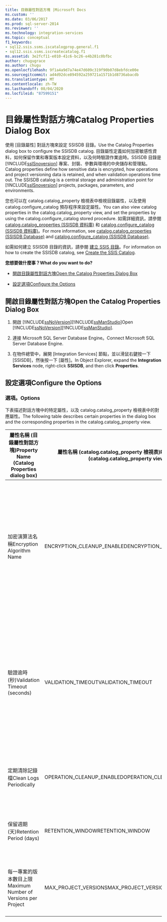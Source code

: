 ```yaml
---
title: 目錄屬性對話方塊 |Microsoft Docs
ms.custom: ''
ms.date: 03/06/2017
ms.prod: sql-server-2014
ms.reviewer: ''
ms.technology: integration-services
ms.topic: conceptual
f1_keywords:
- sql12.ssis.ssms.iscatalogprop.general.f1
- sql12.ssis.ssms.iscreatecatalog.f1
ms.assetid: 3e2fcf11-e010-41c6-bc26-e4b281c0bfbc
author: chugugrace
ms.author: chugu
ms.openlocfilehash: 9f1a4a9d7a74e47d609c319f90b07d8ebfdce00e
ms.sourcegitcommit: ad4d92dce894592a259721a1571b1d8736abacdb
ms.translationtype: MT
ms.contentlocale: zh-TW
ms.lasthandoff: 08/04/2020
ms.locfileid: "87599151"
---
```

# <a name="catalog-properties-dialog-box"></a><span data-ttu-id="0922a-102">目錄屬性對話方塊</span><span class="sxs-lookup"><span data-stu-id="0922a-102">Catalog Properties Dialog Box</span></span>
  <span data-ttu-id="0922a-103">使用 [目錄屬性] 對話方塊來設定 SSISDB 目錄。</span><span class="sxs-lookup"><span data-stu-id="0922a-103">Use the Catalog Properties dialog box to configure the SSISDB catalog.</span></span> <span data-ttu-id="0922a-104">目錄屬性定義如何加密敏感性資料，如何保留作業和專案版本設定資料，以及何時驗證作業逾時。SSISDB 目錄是 [!INCLUDE[ssISnoversion](../includes/ssisnoversion-md.md)] 專案、封裝、參數與環境的中央儲存和管理點。</span><span class="sxs-lookup"><span data-stu-id="0922a-104">Catalog properties define how sensitive data is encrypted, how operations and project versioning data is retained, and when validation operations time out. The SSISDB catalog is a central storage and administration point for [!INCLUDE[ssISnoversion](../includes/ssisnoversion-md.md)] projects, packages, parameters, and environments.</span></span>  
  
 <span data-ttu-id="0922a-105">您也可以在 catalog.catalog_property 檢視表中檢視目錄屬性，以及使用 catalog.configure_catalog 預存程序來設定屬性。</span><span class="sxs-lookup"><span data-stu-id="0922a-105">You can also view catalog properties in the catalog.catalog_property view, and set the properties by using the catalog.configure_catalog stored procedure.</span></span> <span data-ttu-id="0922a-106">如需詳細資訊，請參閱 [catalog.catalog_properties &#40;SSISDB 資料庫&#41;](/sql/integration-services/system-views/catalog-catalog-properties-ssisdb-database) 和 [catalog.configure_catalog &#40;SSISDB 資料庫&#41;](/sql/integration-services/system-stored-procedures/catalog-configure-catalog-ssisdb-database)。</span><span class="sxs-lookup"><span data-stu-id="0922a-106">For more information, see [catalog.catalog_properties &#40;SSISDB Database&#41;](/sql/integration-services/system-views/catalog-catalog-properties-ssisdb-database) and [catalog.configure_catalog &#40;SSISDB Database&#41;](/sql/integration-services/system-stored-procedures/catalog-configure-catalog-ssisdb-database).</span></span>  
  
 <span data-ttu-id="0922a-107">如需如何建立 SSISDB 目錄的資訊，請參閱 [建立 SSIS 目錄](catalog/ssis-catalog.md)。</span><span class="sxs-lookup"><span data-stu-id="0922a-107">For information on how to create the SSISDB catalog, see [Create the SSIS Catalog](catalog/ssis-catalog.md).</span></span>  
  
 <span data-ttu-id="0922a-108">**您想要做什麼事？**</span><span class="sxs-lookup"><span data-stu-id="0922a-108">**What do you want to do?**</span></span>  
  
-   [<span data-ttu-id="0922a-109">開啟目錄屬性對話方塊</span><span class="sxs-lookup"><span data-stu-id="0922a-109">Open the Catalog Properties Dialog Box</span></span>](#open_dialog)  
  
-   [<span data-ttu-id="0922a-110">設定選項</span><span class="sxs-lookup"><span data-stu-id="0922a-110">Configure the Options</span></span>](#options)  
  
##  <a name="open-the-catalog-properties-dialog-box"></a><a name="open_dialog"></a> <span data-ttu-id="0922a-111">開啟目錄屬性對話方塊</span><span class="sxs-lookup"><span data-stu-id="0922a-111">Open the Catalog Properties Dialog Box</span></span>  
  
1.  <span data-ttu-id="0922a-112">開啟 [!INCLUDE[ssNoVersion](../includes/ssnoversion-md.md)][!INCLUDE[ssManStudio](../includes/ssmanstudio-md.md)]</span><span class="sxs-lookup"><span data-stu-id="0922a-112">Open [!INCLUDE[ssNoVersion](../includes/ssnoversion-md.md)][!INCLUDE[ssManStudio](../includes/ssmanstudio-md.md)].</span></span>  
  
2.  <span data-ttu-id="0922a-113">連接 Microsoft SQL Server Database Engine。</span><span class="sxs-lookup"><span data-stu-id="0922a-113">Connect Microsoft SQL Server Database Engine.</span></span>  
  
3.  <span data-ttu-id="0922a-114">在物件總管中，展開 [Integration Services] 節點，並以滑鼠右鍵按一下 [SSISDB]，然後按一下 [屬性]。</span><span class="sxs-lookup"><span data-stu-id="0922a-114">In Object Explorer, expand the **Integration Services** node, right-click **SSISDB**, and then click **Properties**.</span></span>  
  
##  <a name="configure-the-options"></a><a name="options"></a> <span data-ttu-id="0922a-115">設定選項</span><span class="sxs-lookup"><span data-stu-id="0922a-115">Configure the Options</span></span>  
  
### <a name="options"></a><span data-ttu-id="0922a-116">選項。</span><span class="sxs-lookup"><span data-stu-id="0922a-116">Options</span></span>  
 <span data-ttu-id="0922a-117">下表描述對話方塊中的特定屬性，以及 catalog.catalog_property 檢視表中的對應屬性。</span><span class="sxs-lookup"><span data-stu-id="0922a-117">The following table describes certain properties in the dialog box and the corresponding properties in the catalog.catalog_property view.</span></span>  
  
|<span data-ttu-id="0922a-118">屬性名稱 (目錄屬性對話方塊)</span><span class="sxs-lookup"><span data-stu-id="0922a-118">Property Name (Catalog Properties dialog box)</span></span>|<span data-ttu-id="0922a-119">屬性名稱 (catalog.catalog_property 檢視表)</span><span class="sxs-lookup"><span data-stu-id="0922a-119">Property Name (catalog.catalog_property view)</span></span>|<span data-ttu-id="0922a-120">描述</span><span class="sxs-lookup"><span data-stu-id="0922a-120">Description</span></span>|  
|-----------------------------------------------------|------------------------------------------------------|-----------------|  
|<span data-ttu-id="0922a-121">加密演算法名稱</span><span class="sxs-lookup"><span data-stu-id="0922a-121">Encryption Algorithm Name</span></span>|<span data-ttu-id="0922a-122">ENCRYPTION_CLEANUP_ENABLED</span><span class="sxs-lookup"><span data-stu-id="0922a-122">ENCRYPTION_CLEANUP_ENABLED</span></span>|<span data-ttu-id="0922a-123">指定用來加密目錄中敏感性參數值的加密類型。</span><span class="sxs-lookup"><span data-stu-id="0922a-123">Specifies the type of encryption that is used to encrypt the sensitive parameter values in the catalog.</span></span> <span data-ttu-id="0922a-124">以下是可能的值：</span><span class="sxs-lookup"><span data-stu-id="0922a-124">The following are the possible values:</span></span><br /><br /> <span data-ttu-id="0922a-125">**DES**</span><span class="sxs-lookup"><span data-stu-id="0922a-125">**DES**</span></span><br /><br /> <span data-ttu-id="0922a-126">**TRIPLE_DES**</span><span class="sxs-lookup"><span data-stu-id="0922a-126">**TRIPLE_DES**</span></span><br /><br /> <span data-ttu-id="0922a-127">**TRIPLE_DES_3KEY**</span><span class="sxs-lookup"><span data-stu-id="0922a-127">**TRIPLE_DES_3KEY**</span></span><br /><br /> <span data-ttu-id="0922a-128">**DESPX**</span><span class="sxs-lookup"><span data-stu-id="0922a-128">**DESPX**</span></span><br /><br /> <span data-ttu-id="0922a-129">**AES_128**</span><span class="sxs-lookup"><span data-stu-id="0922a-129">**AES_128**</span></span><br /><br /> <span data-ttu-id="0922a-130">**AES_192**</span><span class="sxs-lookup"><span data-stu-id="0922a-130">**AES_192**</span></span><br /><br /> <span data-ttu-id="0922a-131">**AES_256** (預設) </span><span class="sxs-lookup"><span data-stu-id="0922a-131">**AES_256** (default)</span></span>|  
|<span data-ttu-id="0922a-132">驗證逾時 (秒)</span><span class="sxs-lookup"><span data-stu-id="0922a-132">Validation Timeout (seconds)</span></span>|<span data-ttu-id="0922a-133">VALIDATION_TIMEOUT</span><span class="sxs-lookup"><span data-stu-id="0922a-133">VALIDATION_TIMEOUT</span></span>|<span data-ttu-id="0922a-134">指定專案驗證或封裝驗證在停止之前，可以執行的秒數上限。</span><span class="sxs-lookup"><span data-stu-id="0922a-134">Specify the maxium number of seconds a project validation or a package validation can run before it is stopped.</span></span> <span data-ttu-id="0922a-135">預設值為 300 秒。</span><span class="sxs-lookup"><span data-stu-id="0922a-135">The default value is 300 seconds.</span></span><br /><br /> <span data-ttu-id="0922a-136">執行驗證是非同步作業。</span><span class="sxs-lookup"><span data-stu-id="0922a-136">Performing the validation is an asynchronous operation.</span></span> <span data-ttu-id="0922a-137">專案或封裝愈大，驗證所需時間愈長。</span><span class="sxs-lookup"><span data-stu-id="0922a-137">The larger the project or package is, the longer it will take to validate.</span></span><br /><br /> <span data-ttu-id="0922a-138">如需有關驗證專案和封裝的詳細資訊，請參閱＜ [Integration Services Data Types in Expressions](expressions/integration-services-data-types-in-expressions.md)＞。</span><span class="sxs-lookup"><span data-stu-id="0922a-138">For information on validating projects and packages, see [Integration Services Data Types in Expressions](expressions/integration-services-data-types-in-expressions.md).</span></span>|  
|<span data-ttu-id="0922a-139">定期清除記錄檔</span><span class="sxs-lookup"><span data-stu-id="0922a-139">Clean Logs Periodically</span></span>|<span data-ttu-id="0922a-140">OPERATION_CLEANUP_ENABLED</span><span class="sxs-lookup"><span data-stu-id="0922a-140">OPERATION_CLEANUP_ENABLED</span></span>|<span data-ttu-id="0922a-141">將屬性設為 True，指出 SQL Server Agent 作業 (作業清除) 會執行。</span><span class="sxs-lookup"><span data-stu-id="0922a-141">Set the property to True to indicate that the SQL Server Agent job, operations cleanup, runs.</span></span> <span data-ttu-id="0922a-142">否則請將屬性設為 False。</span><span class="sxs-lookup"><span data-stu-id="0922a-142">Otherwise, set the property to False.</span></span>|  
|<span data-ttu-id="0922a-143">保留週期 (天)</span><span class="sxs-lookup"><span data-stu-id="0922a-143">Retention Period (days)</span></span>|<span data-ttu-id="0922a-144">RETENTION_WINDOW</span><span class="sxs-lookup"><span data-stu-id="0922a-144">RETENTION_WINDOW</span></span>|<span data-ttu-id="0922a-145">指定可允許的作業資料存在時間上限 (以天為單位)。</span><span class="sxs-lookup"><span data-stu-id="0922a-145">Specify the maximum age of allowable operations data (in days).</span></span> <span data-ttu-id="0922a-146">SQL Agent 作業 (作業清除) 會移除比指定天數還舊的資料。</span><span class="sxs-lookup"><span data-stu-id="0922a-146">Data that is older than the specified number of days will be removed by the SQL Agent job, operations cleanup.</span></span>|  
|<span data-ttu-id="0922a-147">每一專案的版本數目上限</span><span class="sxs-lookup"><span data-stu-id="0922a-147">Maximum Number of Versions per Project</span></span>|<span data-ttu-id="0922a-148">MAX_PROJECT_VERSIONS</span><span class="sxs-lookup"><span data-stu-id="0922a-148">MAX_PROJECT_VERSIONS</span></span>|<span data-ttu-id="0922a-149">指定多少個專案版本會儲存在目錄中。</span><span class="sxs-lookup"><span data-stu-id="0922a-149">Specify how many versions of a project will be stored in the catalog.</span></span> <span data-ttu-id="0922a-150">當專案版本清除作業執行時，將會移除超過最大值的舊專案版本。</span><span class="sxs-lookup"><span data-stu-id="0922a-150">Older versions of projects that exceed the maximum will be removed when the project version cleanup job runs.</span></span>|  
  
  
